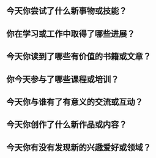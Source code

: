 ## 今天你尝试了什么新事物或技能？
## 你在学习或工作中取得了哪些进展？
## 今天你读到了哪些有价值的书籍或文章？
## 你今天参与了哪些课程或培训？
## 今天你与谁有了有意义的交流或互动？
## 今天你创作了什么新作品或内容？
## 今天你有没有发现新的兴趣爱好或领域？